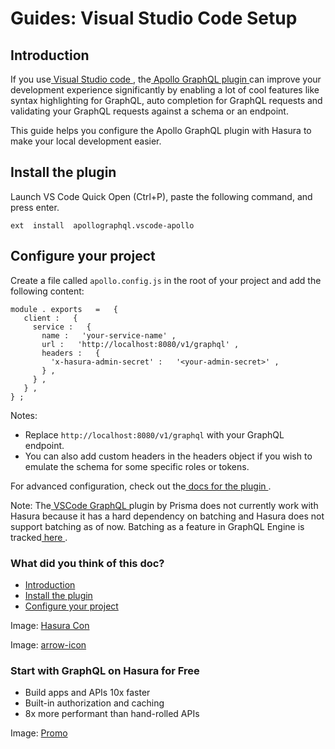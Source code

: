 # Guides: Visual Studio Code Setup

## Introduction​

If you use[ Visual Studio code ](https://code.visualstudio.com/), the[ Apollo GraphQL plugin ](https://marketplace.visualstudio.com/items?itemName=apollographql.vscode-apollo)can improve
your development experience significantly by enabling a lot of cool features like syntax highlighting for GraphQL, auto
completion for GraphQL requests and validating your GraphQL requests against a schema or an endpoint.

This guide helps you configure the Apollo GraphQL plugin with Hasura to make your local development easier.

## Install the plugin​

Launch VS Code Quick Open (Ctrl+P), paste the following command, and press enter.

`ext  install  apollographql.vscode-apollo`

## Configure your project​

Create a file called `apollo.config.js` in the root of your project and add the following content:

```
module . exports   =   {
   client :   {
     service :   {
       name :   'your-service-name' ,
       url :   'http://localhost:8080/v1/graphql' ,
       headers :   {
         'x-hasura-admin-secret' :   '<your-admin-secret>' ,
       } ,
     } ,
   } ,
} ;
```

Notes:

- Replace `http://localhost:8080/v1/graphql` with your GraphQL endpoint.
- You can also add custom headers in the headers object if you wish to emulate the schema for some specific roles or
tokens.


For advanced configuration, check out the[ docs for the plugin ](https://marketplace.visualstudio.com/items?itemName=apollographql.vscode-apollo).

Note: The[ VSCode GraphQL ](https://github.com/prisma/vscode-graphql)plugin by Prisma does not currently work with
Hasura because it has a hard dependency on batching and Hasura does not support batching as of now. Batching as a
feature in GraphQL Engine is tracked[ here ](https://github.com/hasura/graphql-engine/issues/1812).

### What did you think of this doc?

- [ Introduction ](https://hasura.io/docs/latest/resources/visual-studio-code/#introduction)
- [ Install the plugin ](https://hasura.io/docs/latest/resources/visual-studio-code/#install-the-plugin)
- [ Configure your project ](https://hasura.io/docs/latest/resources/visual-studio-code/#configure-your-project)


Image: [ Hasura Con ](https://res.cloudinary.com/dh8fp23nd/image/upload/v1686154570/hasura-con-2023/has-con-light-date_r2a2ud.png)

Image: [ arrow-icon ](https://res.cloudinary.com/dh8fp23nd/image/upload/v1683723549/main-web/chevron-right_ldbi7d.png)

### Start with GraphQL on Hasura for Free

- Build apps and APIs 10x faster
- Built-in authorization and caching
- 8x more performant than hand-rolled APIs


Image: [ Promo ](https://hasura.io/docs/assets/images/hasura-free-ff60e409244e0ea12b5a3045d1a9096b.png)